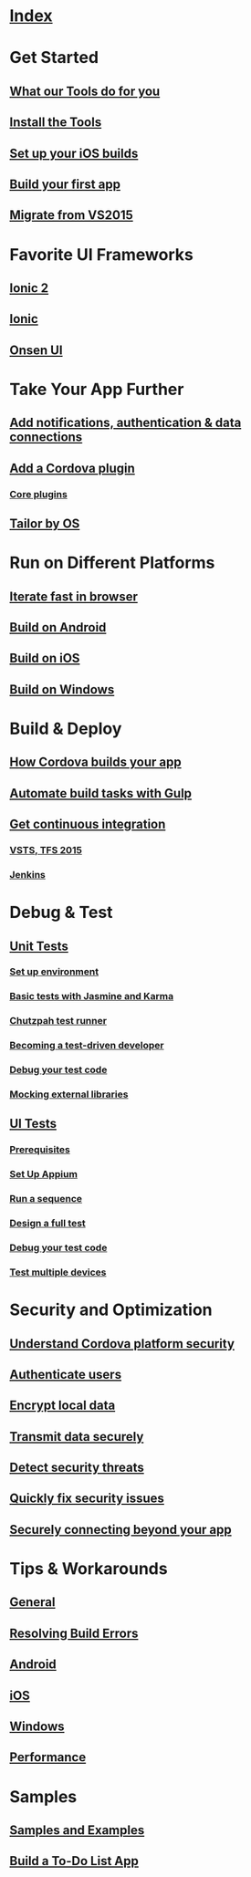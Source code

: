 # [Index](index.md)

# Get Started
## [What our Tools do for you](first-steps/vs-taco-2017-intro.md)
## [Install the Tools](first-steps/vs-taco-2017-install.md)
## [Set up your iOS builds](first-steps/vs-taco-2017-ios-guide.md)
## [Build your first app](first-steps/vs-taco-2017-first-app.md)
## [Migrate from VS2015](first-steps/vs-taco-2017-migration.md)

# Favorite UI Frameworks
## [Ionic 2](ui-frameworks/tutorial-ionic2.md)
## [Ionic](ui-frameworks/tutorial-ionic.md)
## [Onsen UI](ui-frameworks/tutorial-onsen.md)

# Take Your App Further
## [Add notifications, authentication & data connections](take-further/add-azure-mobile-app.md)
## [Add a Cordova plugin](take-further/manage-plugins.md)
### [Core plugins](take-further/use-cordova-plugins.md)
## [Tailor by OS](take-further/configure-app.md)

# Run on Different Platforms
## [Iterate fast in browser](run-your-app/vs-taco-2017-cordova-simulate.md)
## [Build on Android](run-your-app/run-app-apache.md)
## [Build on iOS](run-your-app/run-app-ios.md)
## [Build on Windows](run-your-app/run-app-windows.md)

# Build & Deploy
## [How Cordova builds your app](build-deploy/deploy-and-run-app.md)
## [Automate build tasks with Gulp](build-deploy/tutorial-gulp-readme.md)
## [Get continuous integration](build-deploy/ci-guide.md)
### [VSTS, TFS 2015](build-deploy/tfs2015.md)
### [Jenkins](build-deploy/jenkins.md)

# Debug & Test
## [Unit Tests](debug-test/unit-test-01-primer.md)
### [Set up environment](debug-test/unit-test-02-environments.md)
### [Basic tests with Jasmine and Karma](debug-test/unit-test-03-basic-testing.md)
### [Chutzpah test runner](debug-test/unit-test-04-chutzpah.md)
### [Becoming a test-driven developer](debug-test/unit-test-05-tdd.md)
### [Debug your test code](debug-test/unit-test-06-debug.md)
### [Mocking external libraries](debug-test/unit-test-07-mocks.md)
## [UI Tests](debug-test/uitest-01-root.md)
### [Prerequisites](debug-test/uitest-02-prerequisites.md)
### [Set Up Appium](debug-test/uitest-03-appium-setup.md)
### [Run a sequence](debug-test/uitest-04-running-sequences.md)
### [Design a full test](debug-test/uitest-05-designing-tests.md)
### [Debug your test code](debug-test/uitest-06-debugging.md)
### [Test multiple devices](debug-test/uitest-07-devicefarms.md)

# Security and Optimization
## [Understand Cordova platform security](cordova-security-platform.md)
## [Authenticate users](security/cordova-security-auth.md)
## [Encrypt local data](cordova-security-data.md)
## [Transmit data securely](cordova-security-xmit.md)
## [Detect security threats](cordova-security-detect.md)
## [Quickly fix security issues](cordova-security-fix.md)
## [Securely connecting beyond your app](cordova-security-whitlists.md)

# Tips & Workarounds
## [General](tips-workarounds/tips-and-workarounds-general-readme.md)
## [Resolving Build Errors](tips-workarounds/resolving-build-errors.md)
## [Android](tips-workarounds/tips-and-workarounds-android-readme.md)
## [iOS](tips-workarounds/tips-and-workarounds-ios-readme.md)
## [Windows](tips-workarounds/tips-and-workarounds-windows-readme.md)
## [Performance](tips-workarounds/tips-and-workarounds-performance-readme.md)

# Samples
## [Samples and Examples](samples/cordova-samples.md)
## [Build a To-Do List App](samples/create-a-to-do-list-app.md)
